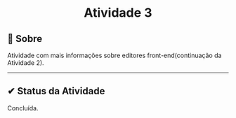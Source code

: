 <h1 align="center">Atividade 3</h2>

## 🔧 Sobre

Atividade com  mais informações sobre editores front-end(continuação da Atividade 2).

---

##  ✔ Status da Atividade

Concluída.


